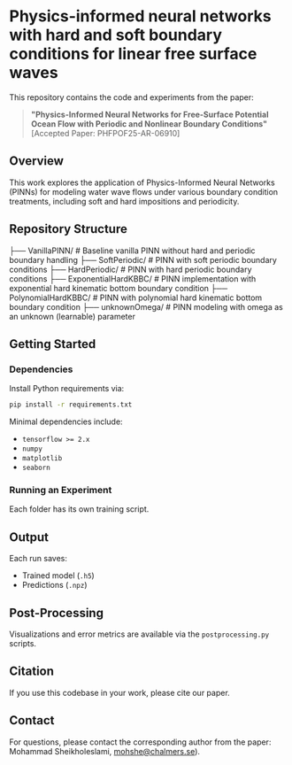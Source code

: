 # Physics-informed neural networks with hard and soft boundary conditions for linear free surface waves

This repository contains the code and experiments from the paper:

> **"Physics-Informed Neural Networks for Free-Surface Potential Ocean Flow with Periodic and Nonlinear Boundary Conditions"**  
> [Accepted Paper: PHFPOF25-AR-06910]

## Overview

This work explores the application of Physics-Informed Neural Networks (PINNs) for modeling water wave flows under various boundary condition treatments, including soft and hard impositions and periodicity.

## Repository Structure

├── VanillaPINN/                 # Baseline vanilla PINN without hard and periodic boundary handling
├── SoftPeriodic/                # PINN with soft periodic boundary conditions
├── HardPeriodic/                # PINN with hard periodic boundary conditions
├── ExponentialHardKBBC/         # PINN implementation with exponential hard kinematic bottom boundary condition
├── PolynomialHardKBBC/          # PINN with polynomial hard kinematic bottom boundary condition
├── unknownOmega/                # PINN modeling with omega as an unknown (learnable) parameter


## Getting Started

### Dependencies

Install Python requirements via:

```bash
pip install -r requirements.txt
```

Minimal dependencies include:

- `tensorflow >= 2.x`  
- `numpy`  
- `matplotlib`  
- `seaborn`  

### Running an Experiment

Each folder has its own training script.

## Output

Each run saves:

- Trained model (`.h5`) 
- Predictions (`.npz`)  

## Post-Processing

Visualizations and error metrics are available via the `postprocessing.py` scripts.
## Citation

If you use this codebase in your work, please cite our paper.

## Contact

For questions, please contact the corresponding author from the paper: Mohammad Sheikholeslami, mohshe@chalmers.se).


